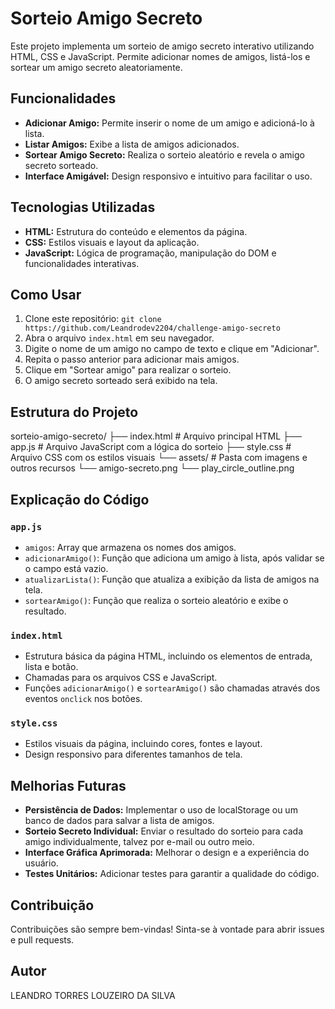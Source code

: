 # Sorteio Amigo Secreto

Este projeto implementa um sorteio de amigo secreto interativo utilizando HTML, CSS e JavaScript. Permite adicionar nomes de amigos, listá-los e sortear um amigo secreto aleatoriamente.

## Funcionalidades

*   **Adicionar Amigo:** Permite inserir o nome de um amigo e adicioná-lo à lista.
*   **Listar Amigos:** Exibe a lista de amigos adicionados.
*   **Sortear Amigo Secreto:** Realiza o sorteio aleatório e revela o amigo secreto sorteado.
*   **Interface Amigável:** Design responsivo e intuitivo para facilitar o uso.

## Tecnologias Utilizadas

*   **HTML:** Estrutura do conteúdo e elementos da página.
*   **CSS:** Estilos visuais e layout da aplicação.
*   **JavaScript:** Lógica de programação, manipulação do DOM e funcionalidades interativas.

## Como Usar

1.  Clone este repositório: `git clone https://github.com/Leandrodev2204/challenge-amigo-secreto`
2.  Abra o arquivo `index.html` em seu navegador.
3.  Digite o nome de um amigo no campo de texto e clique em "Adicionar".
4.  Repita o passo anterior para adicionar mais amigos.
5.  Clique em "Sortear amigo" para realizar o sorteio.
6.  O amigo secreto sorteado será exibido na tela.

## Estrutura do Projeto

sorteio-amigo-secreto/
├── index.html      # Arquivo principal HTML
├── app.js          # Arquivo JavaScript com a lógica do sorteio
├── style.css       # Arquivo CSS com os estilos visuais
└── assets/         # Pasta com imagens e outros recursos
└── amigo-secreto.png
└── play_circle_outline.png

## Explicação do Código

### `app.js`

*   `amigos`: Array que armazena os nomes dos amigos.
*   `adicionarAmigo()`: Função que adiciona um amigo à lista, após validar se o campo está vazio.
*   `atualizarLista()`: Função que atualiza a exibição da lista de amigos na tela.
*   `sortearAmigo()`: Função que realiza o sorteio aleatório e exibe o resultado.

### `index.html`

*   Estrutura básica da página HTML, incluindo os elementos de entrada, lista e botão.
*   Chamadas para os arquivos CSS e JavaScript.
*   Funções `adicionarAmigo()` e `sortearAmigo()` são chamadas através dos eventos `onclick` nos botões.

### `style.css`

*   Estilos visuais da página, incluindo cores, fontes e layout.
*   Design responsivo para diferentes tamanhos de tela.

## Melhorias Futuras

*   **Persistência de Dados:** Implementar o uso de localStorage ou um banco de dados para salvar a lista de amigos.
*   **Sorteio Secreto Individual:** Enviar o resultado do sorteio para cada amigo individualmente, talvez por e-mail ou outro meio.
*   **Interface Gráfica Aprimorada:** Melhorar o design e a experiência do usuário.
*   **Testes Unitários:** Adicionar testes para garantir a qualidade do código.

## Contribuição

Contribuições são sempre bem-vindas! Sinta-se à vontade para abrir issues e pull requests.

## Autor

LEANDRO TORRES LOUZEIRO DA SILVA

